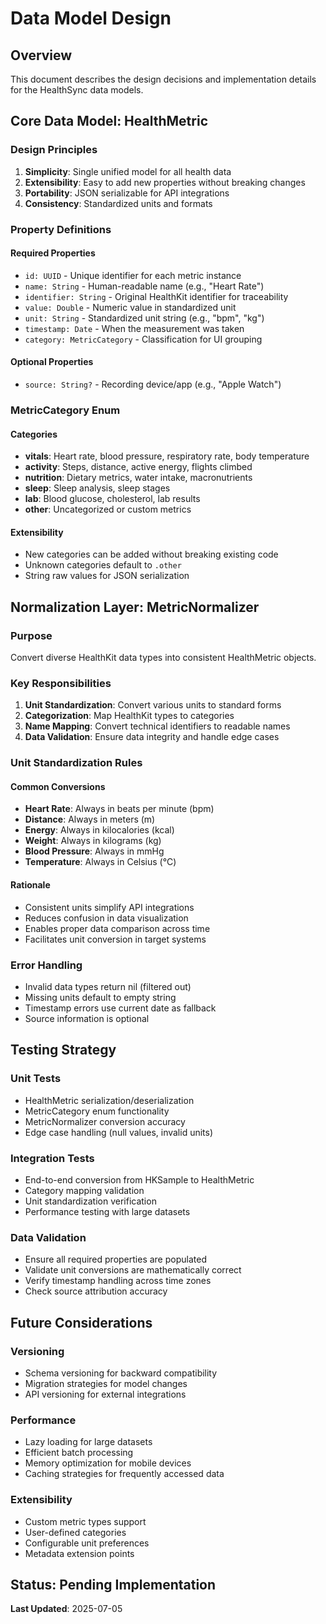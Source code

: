 # Data Model Design

## Overview
This document describes the design decisions and implementation details for the HealthSync data models.

## Core Data Model: HealthMetric

### Design Principles
1. **Simplicity**: Single unified model for all health data
2. **Extensibility**: Easy to add new properties without breaking changes
3. **Portability**: JSON serializable for API integrations
4. **Consistency**: Standardized units and formats

### Property Definitions

#### Required Properties
- `id: UUID` - Unique identifier for each metric instance
- `name: String` - Human-readable name (e.g., "Heart Rate")
- `identifier: String` - Original HealthKit identifier for traceability
- `value: Double` - Numeric value in standardized unit
- `unit: String` - Standardized unit string (e.g., "bpm", "kg")
- `timestamp: Date` - When the measurement was taken
- `category: MetricCategory` - Classification for UI grouping

#### Optional Properties
- `source: String?` - Recording device/app (e.g., "Apple Watch")

### MetricCategory Enum

#### Categories
- **vitals**: Heart rate, blood pressure, respiratory rate, body temperature
- **activity**: Steps, distance, active energy, flights climbed
- **nutrition**: Dietary metrics, water intake, macronutrients
- **sleep**: Sleep analysis, sleep stages
- **lab**: Blood glucose, cholesterol, lab results
- **other**: Uncategorized or custom metrics

#### Extensibility
- New categories can be added without breaking existing code
- Unknown categories default to `.other`
- String raw values for JSON serialization

## Normalization Layer: MetricNormalizer

### Purpose
Convert diverse HealthKit data types into consistent HealthMetric objects.

### Key Responsibilities
1. **Unit Standardization**: Convert various units to standard forms
2. **Categorization**: Map HealthKit types to categories
3. **Name Mapping**: Convert technical identifiers to readable names
4. **Data Validation**: Ensure data integrity and handle edge cases

### Unit Standardization Rules

#### Common Conversions
- **Heart Rate**: Always in beats per minute (bpm)
- **Distance**: Always in meters (m)
- **Energy**: Always in kilocalories (kcal)
- **Weight**: Always in kilograms (kg)
- **Blood Pressure**: Always in mmHg
- **Temperature**: Always in Celsius (°C)

#### Rationale
- Consistent units simplify API integrations
- Reduces confusion in data visualization
- Enables proper data comparison across time
- Facilitates unit conversion in target systems

### Error Handling
- Invalid data types return nil (filtered out)
- Missing units default to empty string
- Timestamp errors use current date as fallback
- Source information is optional

## Testing Strategy

### Unit Tests
- HealthMetric serialization/deserialization
- MetricCategory enum functionality
- MetricNormalizer conversion accuracy
- Edge case handling (null values, invalid units)

### Integration Tests
- End-to-end conversion from HKSample to HealthMetric
- Category mapping validation
- Unit standardization verification
- Performance testing with large datasets

### Data Validation
- Ensure all required properties are populated
- Validate unit conversions are mathematically correct
- Verify timestamp handling across time zones
- Check source attribution accuracy

## Future Considerations

### Versioning
- Schema versioning for backward compatibility
- Migration strategies for model changes
- API versioning for external integrations

### Performance
- Lazy loading for large datasets
- Efficient batch processing
- Memory optimization for mobile devices
- Caching strategies for frequently accessed data

### Extensibility
- Custom metric types support
- User-defined categories
- Configurable unit preferences
- Metadata extension points

## Status: Pending Implementation
**Last Updated**: 2025-07-05